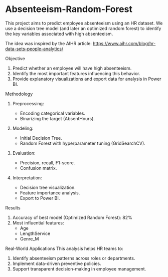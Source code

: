 # Absenteeism-Random-Forest

This project aims to predict employee absenteeism using an HR dataset. We use a decision tree model (and later an optimized random forest) to identify the key variables associated with high absenteeism.

The idea was inspired by the AIHR article:
https://www.aihr.com/blog/hr-data-sets-people-analytics/

Objective
1. Predict whether an employee will have high absenteeism.
2. Identify the most important features influencing this behavior.
3. Provide explanatory visualizations and export data for analysis in Power BI.
   
Methodology
1. Preprocessing:
   * Encoding categorical variables.
   * Binarizing the target (AbsentHours).
     
2. Modeling:
   * Initial Decision Tree.
   * Random Forest with hyperparameter tuning (GridSearchCV).

3. Evaluation:
   * Precision, recall, F1-score.
   * Confusion matrix.

4. Interpretation:
   * Decision tree visualization.
   * Feature importance analysis.
   * Export to Power BI.
  
Results
1. Accuracy of best model (Optimized Random Forest): 82%
2. Most influential features:
   * Age
   * LengthService
   * Genre_M
  
Real-World Applications
This analysis helps HR teams to:
1. Identify absenteeism patterns across roles or departments.
2. Implement data-driven preventive policies.
3. Support transparent decision-making in employee management.
